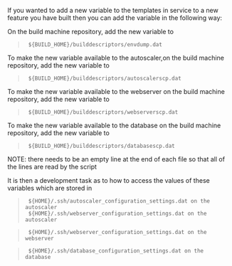 If you wanted to add a new variable to the templates in service to a new feature you have built then you can add the variable in the following way:  

On the build machine repository, add the new variable to 

>      ${BUILD_HOME}/builddescriptors/envdump.dat
  
To make the new variable available to the autoscaler,on the build machine repository, add the new variable to 

>      ${BUILD_HOME}/builddescriptors/autoscalerscp.dat

To make the new variable available to the webserver on the build machine repository, add the new variable to 

>      ${BUILD_HOME}/builddescriptors/webserverscp.dat
  
To make the new variable available to the database on the build machine repository, add the new variable to 

>      ${BUILD_HOME}/builddescriptors/databasescp.dat  

NOTE: there needs to be an empty line at the end of each file so that all of the lines are read by the script

It is then a development task as to how to access the values of these variables which are stored in

>      ${HOME}/.ssh/autoscaler_configuration_settings.dat on the autoscaler 
>      ${HOME}/.ssh/webserver_configuration_settings.dat on the autoscaler   

>      ${HOME}/.ssh/webserver_configuration_settings.dat on the webserver  

>      ${HOME}/.ssh/database_configuration_settings.dat on the database  
